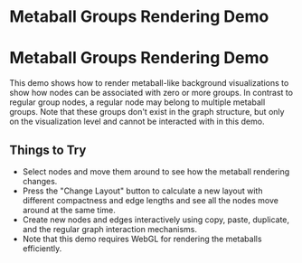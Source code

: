 <!--
 //////////////////////////////////////////////////////////////////////////////
 // @license
 // This file is part of yFiles for HTML 2.6.0.2.
 // Use is subject to license terms.
 //
 // Copyright (c) 2000-2023 by yWorks GmbH, Vor dem Kreuzberg 28,
 // 72070 Tuebingen, Germany. All rights reserved.
 //
 //////////////////////////////////////////////////////////////////////////////
-->
# Metaball Groups Rendering Demo

# Metaball Groups Rendering Demo

This demo shows how to render metaball-like background visualizations to show how nodes can be associated with zero or more groups. In contrast to regular group nodes, a regular node may belong to multiple metaball groups. Note that these groups don't exist in the graph structure, but only on the visualization level and cannot be interacted with in this demo.

## Things to Try

- Select nodes and move them around to see how the metaball rendering changes.
- Press the "Change Layout" button to calculate a new layout with different compactness and edge lengths and see all the nodes move around at the same time.
- Create new nodes and edges interactively using copy, paste, duplicate, and the regular graph interaction mechanisms.
- Note that this demo requires WebGL for rendering the metaballs efficiently.
